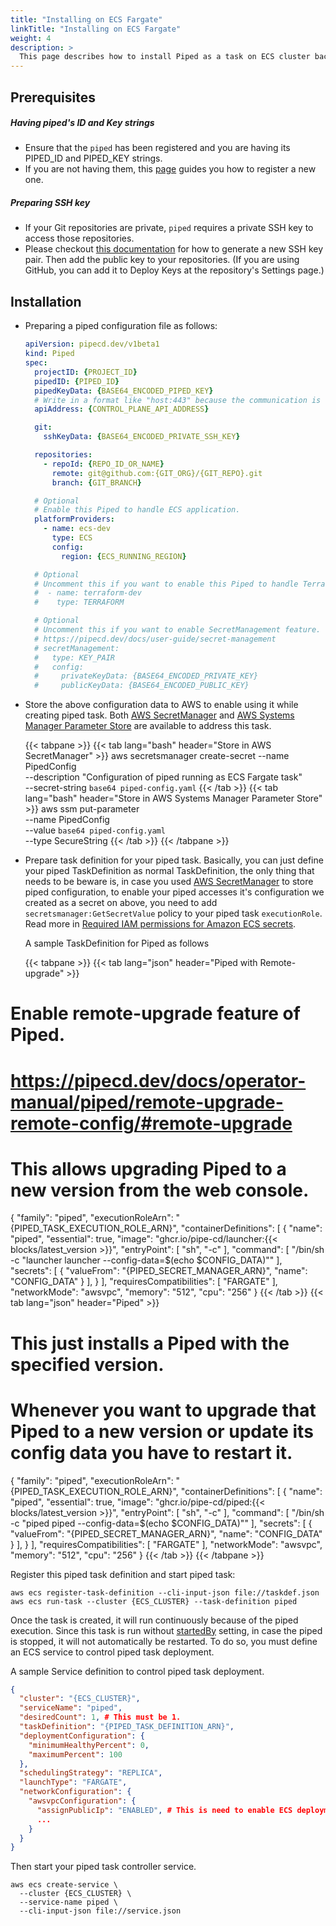 ```yaml
---
title: "Installing on ECS Fargate"
linkTitle: "Installing on ECS Fargate"
weight: 4
description: >
  This page describes how to install Piped as a task on ECS cluster backed by AWS Fargate.
---
```


## Prerequisites

##### Having piped's ID and Key strings
- Ensure that the `piped` has been registered and you are having its PIPED_ID and PIPED_KEY strings.
- If you are not having them, this [page](/docs/operator-manual/control-plane/registering-a-piped/) guides you how to register a new one.

##### Preparing SSH key
- If your Git repositories are private, `piped` requires a private SSH key to access those repositories.
- Please checkout [this documentation](https://help.github.com/en/github/authenticating-to-github/generating-a-new-ssh-key-and-adding-it-to-the-ssh-agent) for how to generate a new SSH key pair. Then add the public key to your repositories. (If you are using GitHub, you can add it to Deploy Keys at the repository's Settings page.)

## Installation

- Preparing a piped configuration file as follows:

  ``` yaml
  apiVersion: pipecd.dev/v1beta1
  kind: Piped
  spec:
    projectID: {PROJECT_ID}
    pipedID: {PIPED_ID}
    pipedKeyData: {BASE64_ENCODED_PIPED_KEY}
    # Write in a format like "host:443" because the communication is done via gRPC.
    apiAddress: {CONTROL_PLANE_API_ADDRESS}
  
    git:
      sshKeyData: {BASE64_ENCODED_PRIVATE_SSH_KEY}
  
    repositories:
      - repoId: {REPO_ID_OR_NAME}
        remote: git@github.com:{GIT_ORG}/{GIT_REPO}.git
        branch: {GIT_BRANCH}
  
    # Optional
    # Enable this Piped to handle ECS application.
    platformProviders:
      - name: ecs-dev
        type: ECS
        config:
          region: {ECS_RUNNING_REGION}
  
    # Optional
    # Uncomment this if you want to enable this Piped to handle Terraform application.
    #  - name: terraform-dev
    #    type: TERRAFORM
  
    # Optional
    # Uncomment this if you want to enable SecretManagement feature.
    # https://pipecd.dev/docs/user-guide/secret-management
    # secretManagement:
    #   type: KEY_PAIR
    #   config:
    #     privateKeyData: {BASE64_ENCODED_PRIVATE_KEY}
    #     publicKeyData: {BASE64_ENCODED_PUBLIC_KEY}
  ```

- Store the above configuration data to AWS to enable using it while creating piped task. Both [AWS SecretManager](https://aws.amazon.com/secrets-manager/) and [AWS Systems Manager Parameter Store](https://docs.aws.amazon.com/systems-manager/latest/userguide/systems-manager-parameter-store.html) are available to address this task.

  {{< tabpane >}}
  {{< tab lang="bash" header="Store in AWS SecretManager" >}}
  aws secretsmanager create-secret --name PipedConfig \
    --description "Configuration of piped running as ECS Fargate task" \
    --secret-string `base64 piped-config.yaml`
  {{< /tab >}}
  {{< tab lang="bash" header="Store in AWS Systems Manager Parameter Store" >}}
  aws ssm put-parameter \
    --name PipedConfig \
    --value `base64 piped-config.yaml` \
    --type SecureString
  {{< /tab >}}
  {{< /tabpane >}}

- Prepare task definition for your piped task. Basically, you can just define your piped TaskDefinition as normal TaskDefinition, the only thing that needs to be beware is, in case you used [AWS SecretManager](https://aws.amazon.com/secrets-manager/) to store piped configuration, to enable your piped accesses it's configuration we created as a secret on above, you need to add `secretsmanager:GetSecretValue` policy to your piped task `executionRole`. Read more in [Required IAM permissions for Amazon ECS secrets](https://docs.aws.amazon.com/AmazonECS/latest/developerguide/specifying-sensitive-data-secrets.html).

  A sample TaskDefinition for Piped as follows

  {{< tabpane >}}
  {{< tab lang="json" header="Piped with Remote-upgrade" >}}
# Enable remote-upgrade feature of Piped.
# https://pipecd.dev/docs/operator-manual/piped/remote-upgrade-remote-config/#remote-upgrade
# This allows upgrading Piped to a new version from the web console.

{
  "family": "piped",
  "executionRoleArn": "{PIPED_TASK_EXECUTION_ROLE_ARN}",
  "containerDefinitions": [
    {
      "name": "piped",
      "essential": true,
      "image": "ghcr.io/pipe-cd/launcher:{{< blocks/latest_version >}}",
      "entryPoint": [
        "sh",
        "-c"
      ],
      "command": [
        "/bin/sh -c \"launcher launcher --config-data=$(echo $CONFIG_DATA)\""
      ],
      "secrets": [
        {
          "valueFrom": "{PIPED_SECRET_MANAGER_ARN}",
          "name": "CONFIG_DATA"
        }
      ],
    }
  ],
  "requiresCompatibilities": [
    "FARGATE"
  ],
  "networkMode": "awsvpc",
  "memory": "512",
  "cpu": "256"
}
  {{< /tab >}}
  {{< tab lang="json" header="Piped" >}}
# This just installs a Piped with the specified version.
# Whenever you want to upgrade that Piped to a new version or update its config data you have to restart it.

{
  "family": "piped",
  "executionRoleArn": "{PIPED_TASK_EXECUTION_ROLE_ARN}",
  "containerDefinitions": [
    {
      "name": "piped",
      "essential": true,
      "image": "ghcr.io/pipe-cd/piped:{{< blocks/latest_version >}}",
      "entryPoint": [
        "sh",
        "-c"
      ],
      "command": [
        "/bin/sh -c \"piped piped --config-data=$(echo $CONFIG_DATA)\""
      ],
      "secrets": [
        {
          "valueFrom": "{PIPED_SECRET_MANAGER_ARN}",
          "name": "CONFIG_DATA"
        }
      ],
    }
  ],
  "requiresCompatibilities": [
    "FARGATE"
  ],
  "networkMode": "awsvpc",
  "memory": "512",
  "cpu": "256"
}
  {{< /tab >}}
  {{< /tabpane >}}

  Register this piped task definition and start piped task:

  ```console
  aws ecs register-task-definition --cli-input-json file://taskdef.json
  aws ecs run-task --cluster {ECS_CLUSTER} --task-definition piped
  ```

  Once the task is created, it will run continuously because of the piped execution. Since this task is run without [startedBy](https://docs.aws.amazon.com/AmazonECS/latest/APIReference/API_StartTask.html#API_StartTask_RequestSyntax) setting, in case the piped is stopped, it will not automatically be restarted. To do so, you must define an ECS service to control piped task deployment.

  A sample Service definition to control piped task deployment.

  ```json
  {
    "cluster": "{ECS_CLUSTER}",
    "serviceName": "piped",
    "desiredCount": 1, # This must be 1.
    "taskDefinition": "{PIPED_TASK_DEFINITION_ARN}",
    "deploymentConfiguration": {
      "minimumHealthyPercent": 0,
      "maximumPercent": 100
    },
    "schedulingStrategy": "REPLICA",
    "launchType": "FARGATE",
    "networkConfiguration": {
      "awsvpcConfiguration": {
        "assignPublicIp": "ENABLED", # This is need to enable ECS deployment to pull piped container images.
        ...
      }
    }
  }
  ```

  Then start your piped task controller service.

  ```console
  aws ecs create-service \
    --cluster {ECS_CLUSTER} \
    --service-name piped \
    --cli-input-json file://service.json
  ```
